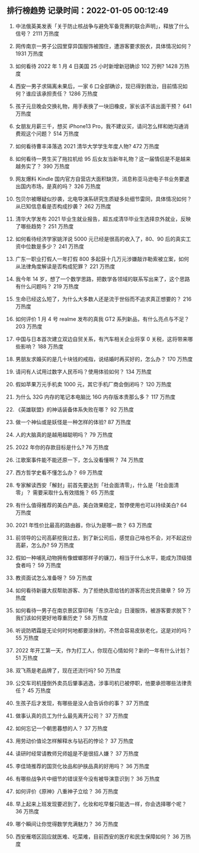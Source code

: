 
## 排行榜趋势 记录时间：2022-01-05 00:12:49
  
  1. 中法俄英美发表「关于防止核战争与避免军备竞赛的联合声明」，释放了什么信号？ 2111 万热度
    
  2. 网传南京一男子公园里穿异国服饰被围住，遭游客要求脱衣，具体情况如何？ 1931 万热度
    
  3. 如何看待 2022 年 1 月 4 日美国 25 小时新增新冠确诊 102 万例? 1428 万热度
    
  4. 西安一男子求隔离未果后，一家 6 口全部确诊，现已得到救治，目前情况如何？谁应该承担责任？ 1286 万热度
    
  5. 孩子元旦晚会交换礼物，用手表换了一块旧橡皮，家长该不该出面干预？ 641 万热度
    
  6. 女朋友月薪三千，想买 iPhone13 Pro，我不建议买，请问怎么样和她沟通消费观这个问题？ 514 万热度
    
  7. 如何看待曹丰泽落选 2021 清华大学学生年度人物? 472 万热度
    
  8. 如何看待一男生买了拖拉机给 95 后女友当新年礼物？这一届情侣是不是越来越务实了？ 390 万热度
    
  9. 网友爆料 Kindle 国内官方自营店大面积缺货，消息称亚马逊电子书业务要退出国内市场，是真的吗？ 326 万热度
    
  10. 包贝尔被曝疑似抄袭，北电导演系研究生质疑多处细节雷同，具体情况如何？从已知信息看是否构成抄袭？ 262 万热度
    
  11. 清华大学发布 2021 毕业生就业报告，超五成清华毕业生选择京外就业，反映了哪些趋势？ 251 万热度
    
  12. 如何看待经济学家姚洋说 5000 元已经是很高的收入了，80、90 后的真实工资中位数是多少？ 241 万热度
    
  13. 广东一职业打假人一年打假 800 多起获十几万元涉嫌敲诈勒索被立案，如何从法律角度解读是否构成犯罪？ 221 万热度
    
  14. 我今年 14 岁，想了一个数学思路，把数学各领域的联系写出来了，这个思路有什么问题吗？ 219 万热度
    
  15. 生命已经这么短了，为什么大多数人还是流于世俗而不追求真正想要的？ 216 万热度
    
  16. 如何评价 1 月 4 号 realme 发布的真我 GT2 系列新品，有什么亮点与不足？ 203 万热度
    
  17. 中国与日本首次建立双边自贸关系，有汽车相关企业将享 0 关税，这将带来哪些影响？ 188 万热度
    
  18. 男朋友求婚买的是几十块钱的戒指，说结婚时再买好的，怎么办？ 170 万热度
    
  19. 请问有人试用过数字人民币吗？使用体验如何？ 134 万热度
    
  20. 假如苹果万元手机卖 1000 元，其它手机厂商会倒闭吗？ 120 万热度
    
  21. 为什么 32G 内存的笔记本电脑比 16G 内存版本贵那么多？ 117 万热度
    
  22. 《英雄联盟》的神话装备体系失败在哪？ 92 万热度
    
  23. 做一个神仙或是妖怪是一种怎样的体验? 87 万热度
    
  24. 人的大脑真的是越用越聪明吗？ 79 万热度
    
  25. 2022 年你的存款目标是什么? 76 万热度
    
  26. 江歌案事件能不能还原一下，怎么没看懂啊？ 74 万热度
    
  27. 西方哲学史看不懂怎么办？ 69 万热度
    
  28. 专家解读西安「解封」前首先要达到「社会面清零」，什么是「社会面清零」？ 需要采取什么有效措施？ 65 万热度
    
  29. 有什么值得推荐的美白产品，美白效果稳定，暂停使用也可以持续美白? 64 万热度
    
  30. 2021 年性价比最高的路由器，你认为是哪一款？ 63 万热度
    
  31. 前领导的公司高薪挖我过去，到了新公司后，感觉自己啥也不会，对不起这份高薪，怎么办? 59 万热度
    
  32. 假如一种哺乳动物拥有像螳螂那样子的镰刀，相当于什么水平，能成为顶级猎食者吗？ 59 万热度
    
  33. 教资面试怎么准备呀？ 59 万热度
    
  34. 如何看待新疆大叔帮助游客、为了拒绝执意给钱的游客亮出党员徽章？ 59 万热度
    
  35. 如何看待一男子在南京景区穿印有「东京卍会」日漫服饰，被游客要求脱下？我们该如何更好地尊重历史？ 58 万热度
    
  36. 听说防晒霜是无论何时何地都要涂抹的，不然会容易皮肤老化，这是对的吗？ 55 万热度
    
  37. 2022 年开工第一天，作为打工人，你现在心情如何？新的一年有什么计划？ 51 万热度
    
  38. 双飞燕是老品牌了，现在还流行吗? 50 万热度
    
  39. 公交车司机撞倒外卖员后肇事逃逸，涉事司机已被停职，他要承担哪些法律责任？ 45 万热度
    
  40. 生孩子后才发现，有哪些是没人会告诉你的事？ 37 万热度
    
  41. 做事认真的员工为什么最先离开公司？ 37 万热度
    
  42. 如何忘记一个朝思暮想的人？ 37 万热度
    
  43. 用劳动价值论怎样解释水与钻石的悖论？ 37 万热度
    
  44. 读研时经常请教师兄师姐是不是很招人嫌？ 37 万热度
    
  45. 李佳琦推荐的国货化妆品和护肤品真的好用吗？ 36 万热度
    
  46. 有哪些战争片中细节的错误至今没有被导演意识到？ 36 万热度
    
  47. 如何评价《原神》八重神子立绘？ 36 万热度
    
  48. 早上起来上班发现要迟到了，化妆和吃早餐只能选一样，你会选择哪个呢？ 36 万热度
    
  49. 哪个瞬间让你觉得数学充满魅力？ 36 万热度
    
  50. 西安雁塔区回应就医难、吃菜难，目前西安的医疗和民生保障如何？ 36 万热度
    